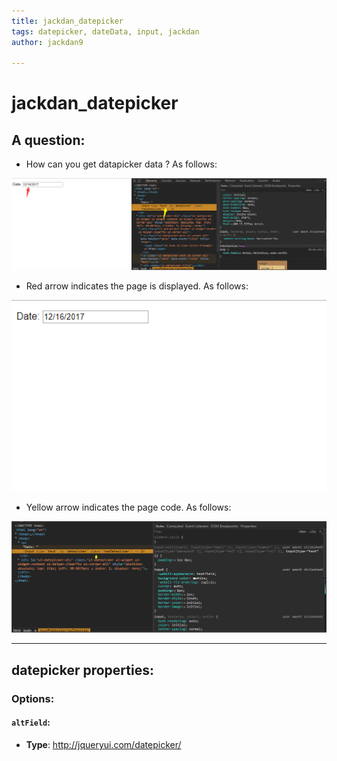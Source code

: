 ```yaml
---
title: jackdan_datepicker
tags: datepicker, dateData, input, jackdan
author: jackdan9

---
```


# jackdan_datepicker
## A question:
- How can you get datapicker data ? As follows:

![questions][1]


- Red arrow indicates the page is displayed. As follows:

![Red arrow][2]

- Yellow arrow indicates the page code. As follows:

![Yellow arrow][3] 

------

## datepicker properties:
### **Options**:
#### `altField`:
- **Type**: http://jqueryui.com/datepicker/

  [1]: ./images/questions.png "questions.png"
  [2]: ./images/redArrow.png "redArrow.png"
  [3]: ./images/yellowArrow.png "yellowArrow.png"

